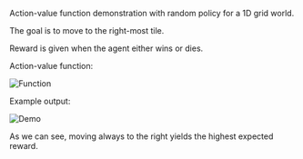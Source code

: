 Action-value function demonstration with random policy for a 1D grid world.

The goal is to move to the right-most tile.

Reward is given when the agent either wins or dies.

Action-value function:

![Function](https://user-images.githubusercontent.com/127620405/225748615-bad2c9b1-8b05-4c20-ba77-6ad46970dd2c.png)

Example output:

![Demo](https://user-images.githubusercontent.com/127620405/225748226-ed9f7736-276e-47bb-bde8-643c0f1eae14.png)

As we can see, moving always to the right yields the highest expected reward.
